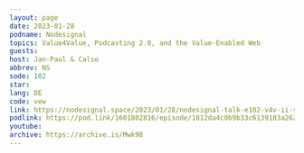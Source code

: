 ```yaml
---
layout: page
date: 2023-01-28
podname: Nodesignal
topics: Value4Value, Podcasting 2.0, and the Value-Enabled Web
guests: 
host: Jan-Paul & Calso
abbrev: NS
sode: 102
star: 
lang: DE
code: vew
link: https://nodesignal.space/2023/01/28/nodesignal-talk-e102-v4v-ii-sats-muessen-fliessen/
podlink: https://pod.link/1601802816/episode/1812da4c0b9b33c6139183a26211fe59
youtube: 
archive: https://archive.is/Mwk98
---
```

